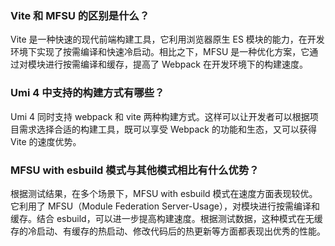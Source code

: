 ### Vite 和 MFSU 的区别是什么？

Vite 是一种快速的现代前端构建工具，它利用浏览器原生 ES 模块的能力，在开发环境下实现了按需编译和快速冷启动。相比之下，MFSU 是一种优化方案，它通过对模块进行按需编译和缓存，提高了 Webpack 在开发环境下的构建速度。

### Umi 4 中支持的构建方式有哪些？

Umi 4 同时支持 webpack 和 vite 两种构建方式。这样可以让开发者可以根据项目需求选择合适的构建工具，既可以享受 Webpack 的功能和生态，又可以获得 Vite 的速度优势。

### MFSU with esbuild 模式与其他模式相比有什么优势？

根据测试结果，在多个场景下，MFSU with esbuild 模式在速度方面表现较优。它利用了 MFSU（Module Federation Server-Usage），对模块进行按需编译和缓存。结合 esbuild，可以进一步提高构建速度。根据测试数据，这种模式在无缓存的冷启动、有缓存的热启动、修改代码后的热更新等方面都表现出优秀的性能。
